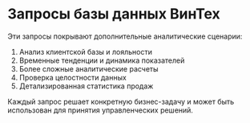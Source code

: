 # Запросы базы данных ВинТех

Эти запросы покрывают дополнительные аналитические сценарии:
1. Анализ клиентской базы и лояльности
2. Временные тенденции и динамика показателей
3. Более сложные аналитические расчеты
4. Проверка целостности данных
5. Детализированная статистика продаж

Каждый запрос решает конкретную бизнес-задачу и может быть использован для принятия управленческих решений.
